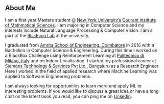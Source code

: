 ## About Me

I am a first year Masters student @ [New York University’s](https://www.nyu.edu/) [Courant Institute of Mathmatical Sciences](https://cims.nyu.edu/). I am majoring in Computer Science and my interests include Natural Language Processing & Computer Vision. I am a part of the [RiskEcon Lab](https://cims.nyu.edu/cecada/) at the university.

I graduated from [Amrita School of Engineering, Coimbatore](https://www.amrita.edu/school/engineering/coimbatore) in 2016 with a Bachelors in Computer Science & Engineering. During this time I worked on a BlackBox Challenge using Reinforcement Learning at [Politecnico di Milano, Italy](https://www.polimi.it/en/) and on Indoor Localization. I started my professional career at [Siemens Technology & Services Pvt Ltd.](https://www.siemens.com/in/en/home.html), Bengaluru as a Research Engineer. Here I worked in the field of applied research where Machine Learning was applied to Software Engineering problems.

I am always looking for opportunities to learn more and apply ML to interesting problems. If you would like to discuss a great idea or have a long chat on the latest book you read, you can ping me on [Linkedin](https://www.linkedin.com/in/phm26/).

<!---
## Welcome to GitHub Pages

You can use the [editor on GitHub](https://github.com/UTpH/UTpH.github.io/edit/master/README.md) to maintain and preview the content for your website in Markdown files.

Whenever you commit to this repository, GitHub Pages will run [Jekyll](https://jekyllrb.com/) to rebuild the pages in your site, from the content in your Markdown files.

### Markdown

Markdown is a lightweight and easy-to-use syntax for styling your writing. It includes conventions for

```markdown
Syntax highlighted code block

# Header 1
## Header 2
### Header 3

- Bulleted
- List

1. Numbered
2. List

**Bold** and _Italic_ and `Code` text

[Link](url) and ![Image](src)
```

For more details see [GitHub Flavored Markdown](https://guides.github.com/features/mastering-markdown/).

### Jekyll Themes

Your Pages site will use the layout and styles from the Jekyll theme you have selected in your [repository settings](https://github.com/UTpH/UTpH.github.io/settings). The name of this theme is saved in the Jekyll `_config.yml` configuration file.

### Support or Contact

Having trouble with Pages? Check out our [documentation](https://help.github.com/categories/github-pages-basics/) or [contact support](https://github.com/contact) and we’ll help you sort it out.
--->
